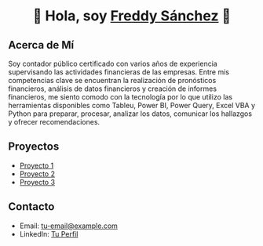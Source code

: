 <div align="center">
<h1 align="center">👋 Hola, soy <a href="https://aristi.dev">Freddy Sánchez</a> 👋</h1>
</div>

## Acerca de Mí
<p>Soy contador público certificado con varios años de experiencia supervisando las actividades financieras de las empresas. Entre mis competencias clave se encuentran la realización de pronósticos financieros, análisis de datos financieros y creación de informes financieros, me siento comodo con la tecnología por lo que utilizo las herramientas disponibles como Tableu, Power BI, Power Query, Excel VBA y Python  para preparar, procesar, analizar los datos, comunicar los hallazgos y ofrecer recomendaciones.</p>

## Proyectos

- [Proyecto 1](#)
- [Proyecto 2](#)
- [Proyecto 3](#)

## Contacto

- Email: tu-email@example.com
- LinkedIn: [Tu Perfil](https://www.linkedin.com/in/tu-perfil)
